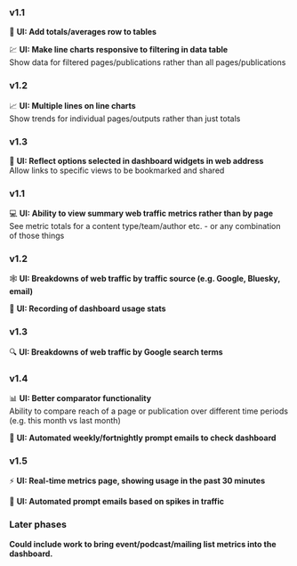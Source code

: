 ### v1.1
🟰 **UI: Add totals/averages row to tables**

💹 **UI: Make line charts responsive to filtering in data table**\
Show data for filtered pages/publications rather than all pages/publications

### v1.2
📈 **UI: Multiple lines on line charts**\
Show trends for individual pages/outputs rather than just totals

### v1.3
🔗 **UI: Reflect options selected in dashboard widgets in web address**\
Allow links to specific views to be bookmarked and shared

### v1.1
💻 **UI: Ability to view summary web traffic metrics rather than by page**\
See metric totals for a content type/team/author etc. - or any combination of those things

### v1.2
🕸️ **UI: Breakdowns of web traffic by traffic source (e.g. Google, Bluesky, email)**

🧮 **UI: Recording of dashboard usage stats**

### v1.3
🔍 **UI: Breakdowns of web traffic by Google search terms**

### v1.4
📊 **UI: Better comparator functionality**\
Ability to compare reach of a page or publication over different time periods (e.g. this month vs last month)

📨 **UI: Automated weekly/fortnightly prompt emails to check dashboard**

### v1.5
⚡ **UI: Real-time metrics page, showing usage in the past 30 minutes**

📨 **UI: Automated prompt emails based on spikes in traffic**

### Later phases
**Could include work to bring event/podcast/mailing list metrics into the dashboard.**
